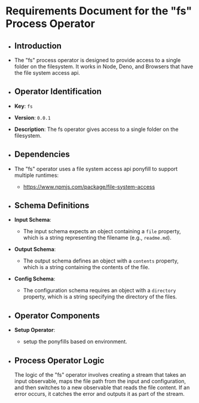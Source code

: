 # Requirements Document for the "fs" Process Operator
- ## Introduction
- The "fs" process operator is designed to provide access to a single folder on the filesystem. It works in Node, Deno, and Browsers that have the file system access api.
- ## Operator Identification
- **Key**: `fs`
- **Version**: `0.0.1`
- **Description**: The fs operator gives access to a single folder on the filesystem.
- ## Dependencies
- The "fs" operator uses a file system access api ponyfill to support multiple runtimes:
	- https://www.npmjs.com/package/file-system-access
- ## Schema Definitions
- **Input Schema**:
	- The input schema expects an object containing a `file` property, which is a string representing the filename (e.g., `readme.md`).
- **Output Schema**:
	- The output schema defines an object with a `contents` property, which is a string containing the contents of the file.
- **Config Schema**:
	- The configuration schema requires an object with a `directory` property, which is a string specifying the directory of the files.
- ## Operator Components
- **Setup Operator**:
	- setup the ponyfills based on environment.
- ## Process Operator Logic
  
  The logic of the "fs" operator involves creating a stream that takes an input observable, maps the file path from the input and configuration, and then switches to a new observable that reads the file content. If an error occurs, it catches the error and outputs it as part of the stream.